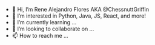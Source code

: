 - 👋 Hi, I’m Rene Alejandro Flores AKA @ChessnuttGriffin
- 👀 I’m interested in Python, Java, JS, React, and more!
- 🌱 I’m currently learning ...
- 💞️ I’m looking to collaborate on ...
- 📫 How to reach me ...

<!---
ChessnuttGriffin/ChessnuttGriffin is a ✨ special ✨ repository because its `README.md` (this file) appears on your GitHub profile.
You can click the Preview link to take a look at your changes.
--->
